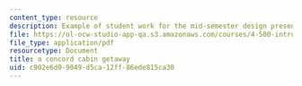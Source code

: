 ```yaml
---
content_type: resource
description: Example of student work for the mid-semester design presentation.
file: https://ol-ocw-studio-app-qa.s3.amazonaws.com/courses/4-500-introduction-to-design-computing-fall-2008/c902e6d99049d5ca12ff86ede815ca30_assn4b_1.pdf
file_type: application/pdf
resourcetype: Document
title: a concord cabin getaway
uid: c902e6d9-9049-d5ca-12ff-86ede815ca30
---
```

